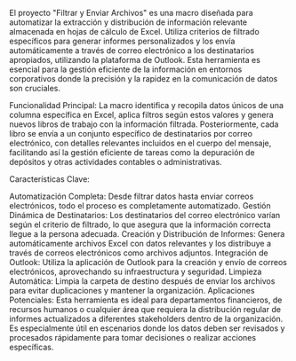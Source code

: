 El proyecto "Filtrar y Enviar Archivos" es una macro diseñada para automatizar la extracción y distribución de información relevante almacenada en hojas de cálculo de Excel. Utiliza criterios de filtrado específicos para generar informes personalizados y los envía automáticamente a través de correo electrónico a los destinatarios apropiados, utilizando la plataforma de Outlook. Esta herramienta es esencial para la gestión eficiente de la información en entornos corporativos donde la precisión y la rapidez en la comunicación de datos son cruciales.

Funcionalidad Principal:
La macro identifica y recopila datos únicos de una columna específica en Excel, aplica filtros según estos valores y genera nuevos libros de trabajo con la información filtrada. Posteriormente, cada libro se envía a un conjunto específico de destinatarios por correo electrónico, con detalles relevantes incluidos en el cuerpo del mensaje, facilitando así la gestión eficiente de tareas como la depuración de depósitos y otras actividades contables o administrativas.

Características Clave:

Automatización Completa: Desde filtrar datos hasta enviar correos electrónicos, todo el proceso es completamente automatizado.
Gestión Dinámica de Destinatarios: Los destinatarios del correo electrónico varían según el criterio de filtrado, lo que asegura que la información correcta llegue a la persona adecuada.
Creación y Distribución de Informes: Genera automáticamente archivos Excel con datos relevantes y los distribuye a través de correos electrónicos como archivos adjuntos.
Integración de Outlook: Utiliza la aplicación de Outlook para la creación y envío de correos electrónicos, aprovechando su infraestructura y seguridad.
Limpieza Automática: Limpia la carpeta de destino después de enviar los archivos para evitar duplicaciones y mantener la organización.
Aplicaciones Potenciales:
Esta herramienta es ideal para departamentos financieros, de recursos humanos o cualquier área que requiera la distribución regular de informes actualizados a diferentes stakeholders dentro de la organización. Es especialmente útil en escenarios donde los datos deben ser revisados y procesados rápidamente para tomar decisiones o realizar acciones específicas.
